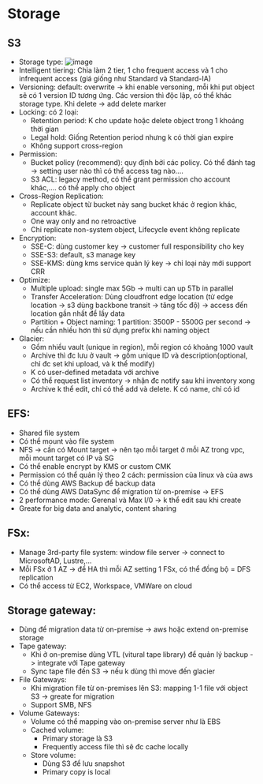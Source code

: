 # Storage

## S3
 - Storage type: ![image](https://user-images.githubusercontent.com/40649408/68846778-f0db5a80-0710-11ea-8d06-d0f08297f8ee.png)
 - Intelligent tiering: Chia làm 2 tier, 1 cho frequent access và 1 cho infrequent access (giá giống như Standard và Standard-IA)
 - Versioning: default: overwrite -> khi enable versoning, mỗi khi put object sẽ có 1 version ID tương ứng. Các version thì độc lập, có thể khác storage type. Khi delete -> add delete marker
 - Locking: có 2 loại:
   - Retention period: K cho update hoặc delete object trong 1 khoảng thời gian 
   - Legal hold: Giống Retention period nhưng k có thời gian expire
   - Không support cross-region
 - Permission:
   - Bucket policy (recommend): quy định bởi các policy. Có thể đánh tag -> setting user nào thì có thể access tag nào....
   - S3 ACL: legacy method, có thể grant permission cho account khác,.... có thể apply cho object
 - Cross-Region Replication:
   - Replicate object từ bucket này sang bucket khác ở region khác, account khác.
   - One way only and no retroactive
   - Chỉ replicate non-system object, Lifecycle event không replicate
 - Encryption:
   - SSE-C: dùng customer key -> customer full responsibility cho key
   - SSE-S3: default, s3 manage key
   - SSE-KMS: dùng kms service quản lý key -> chỉ loại này mới support CRR
 - Optimize:
   - Multiple upload: single max 5Gb -> multi can up 5Tb in parallel
   - Transfer Acceleration: Dùng cloudfront edge location (từ edge location -> s3 dùng backbone transit -> tăng tốc độ) -> access đến location gần nhất để lấy data
   - Partition + Object naming: 1 partition: 3500P - 5500G per second -> nếu cần nhiều hơn thì sử dụng prefix khi naming object
 - Glacier:
   - Gồm nhiều vault (unique in region), mỗi region có khoảng 1000 vault
   - Archive thì đc lưu ở vault -> gồm unique ID và description(optional, chỉ đc set khi upload, và k thể modify)
   - K có user-defined metadata với archive
   - Có thể request list inventory -> nhận đc notify sau khi inventory xong
   - Archive k thể edit, chỉ có thể add và delete. K có name, chỉ có id

## EFS:
 - Shared file system
 - Có thể mount vào file system
 - NFS -> cần có Mount target -> nên tạo mỗi target ở mỗi AZ trong vpc, mỗi mount target có IP và SG
 - Có thể enable encrypt by KMS or custom CMK
 - Permission có thể quản lý theo 2 cách: permission của linux và của aws
 - Có thể dùng AWS Backup để backup data
 - Có thể dùng AWS DataSync để migration từ on-premise -> EFS
 - 2 performance mode: Gerenal và Max I/0 -> k thể edit sau khi create
 - Greate for big data and analytic, content sharing
 
## FSx:
 - Manage 3rd-party file system: window file server -> connect to MicrosoftAD, Lustre,...
 - Mỗi FSx ở 1 AZ -> để HA thì mỗi AZ setting 1 FSx, có thể đồng bộ = DFS replication
 - Có thể access từ EC2, Workspace, VMWare on cloud

## Storage gateway:
 - Dùng để migration data từ on-premise -> aws hoặc extend on-premise storage
 - Tape gateway:
   - Khi ở on-premise dùng VTL (vitural tape library) để quản lý backup -> integrate với Tape gateway
   - Sync tape file đến S3 -> nếu k dùng thì move đến glacier
 - File Gateways:
   - Khi migration file từ on-premises lên S3: mapping 1-1 file với object S3 -> greate for migration
   - Support SMB, NFS
 - Volume Gateways:
   - Volume có thể mapping vào on-premise server như là EBS
   - Cached volume:
     - Primary storage là S3
     - Frequently access file thì sẽ đc cache locally
   - Store volume:
     - Dùng S3 để lưu snapshot
     - Primary copy is local
